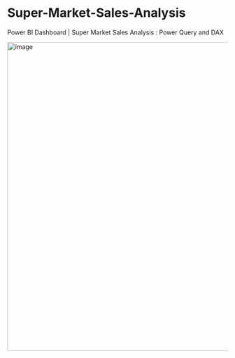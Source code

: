# Super-Market-Sales-Analysis
Power BI Dashboard  | Super Market Sales Analysis
: Power Query and DAX


<img width="705" alt="image" src="https://github.com/Akshaya-bi/Super-Market-Sales-Analysis/assets/168279274/04441717-4023-4dc8-8ed8-b7d8faa0c02f">
